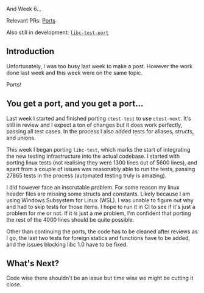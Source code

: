 And Week 6...

Relevant PRs: [Ports](https://github.com/rust-lang/libc/pull/4543)

Also still in development: [`libc-test-port`](https://github.com/mbyx/libc/blob/libc-test-port/)

## Introduction
Unfortunately, I was too busy last week to make a post. However the work done last week and this week were on the same topic.

Ports!

## You get a port, and you get a port...
Last week I started and finished porting `ctest-test` to use `ctest-next`. It's still in review and I expect a ton of changes but it does work perfectly, passing all test cases. In the process I also added tests for aliases, structs, and unions.

This week I began porting `libc-test`, which marks the start of integrating the new testing infrastructure into the actual codebase. I started with porting linux tests (not realising they were 1300 lines out of 5600 lines), and apart from a couple of issues was reasonably able to run the tests, passing 27865 tests in the process (automated testing truly is amazing).

I did however face an inscrutable problem. For some reason my linux header files are missing some structs and constants. Likely because I am using Windows Subsystem for Linux (WSL). I was unable to figure out why and had to skip tests for those items. I hope to run it in CI to see if it's just a problem for me or not. If it _is_ just a me problem, I'm confident that porting the rest of the 4000 lines should be quite possible.

Other than continuing the ports, the code has to be cleaned after reviews as I go, the last two tests for foreign statics and functions have to be added, and the issues blocking libc 1.0 have to be fixed.

## What's Next?

Code wise there shouldn't be an issue but time wise we might be cutting it close.
